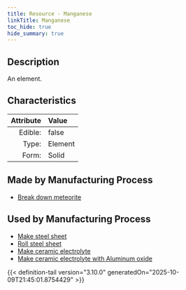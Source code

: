 ```yaml
---
title: Resource - Manganese
linkTitle: Manganese
toc_hide: true
hide_summary: true
---
```

<!-- This is generated by the MarsSim HelpGenertor, do not edit. -->

## Description
An element.

## Characteristics

| Attribute      | Value |
|--------:|:------|
|Edible:|false|
|Type:|Element|
|Form:|Solid|
 
## Made by Manufacturing Process

- [Break down meteorite](/docs/definitions/process/break-down-meteorite)

## Used by Manufacturing Process

- [Make steel sheet](/docs/definitions/process/make-steel-sheet)
- [Roll steel sheet](/docs/definitions/process/roll-steel-sheet)
- [Make ceramic electrolyte](/docs/definitions/process/make-ceramic-electrolyte)
- [Make ceramic electrolyte with Aluminum oxide](/docs/definitions/process/make-ceramic-electrolyte-with-aluminum-oxide)


    


{{< definition-tail version="3.10.0" generatedOn="2025-10-09T21:45:01.8754429" >}}


